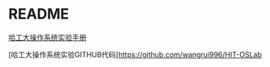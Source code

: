 # README  

[哈工大操作系统实验手册](https://hoverwinter.gitbooks.io/hit-oslab-manual/content/)  

[哈工大操作系统实验GITHUB代码]https://github.com/wangrui996/HIT-OSLab
